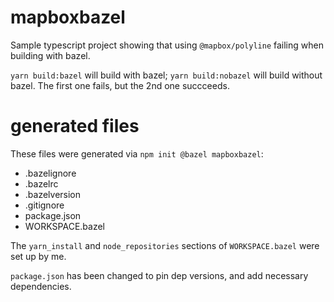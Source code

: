 # mapboxbazel

Sample typescript project showing that using `@mapbox/polyline` failing when building with bazel.

`yarn build:bazel` will build with bazel; `yarn build:nobazel` will build without bazel. The first one fails, but the 2nd one succceeds.

# generated files

These files were generated via `npm init @bazel mapboxbazel`:
- .bazelignore
- .bazelrc
- .bazelversion
- .gitignore
- package.json
- WORKSPACE.bazel

The `yarn_install` and `node_repositories` sections of `WORKSPACE.bazel` were set up by me.

`package.json` has been changed to pin dep versions, and add necessary dependencies.
